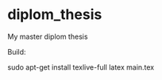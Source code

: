 diplom_thesis
=============

My master diplom thesis

Build:

sudo apt-get install texlive-full
latex main.tex
